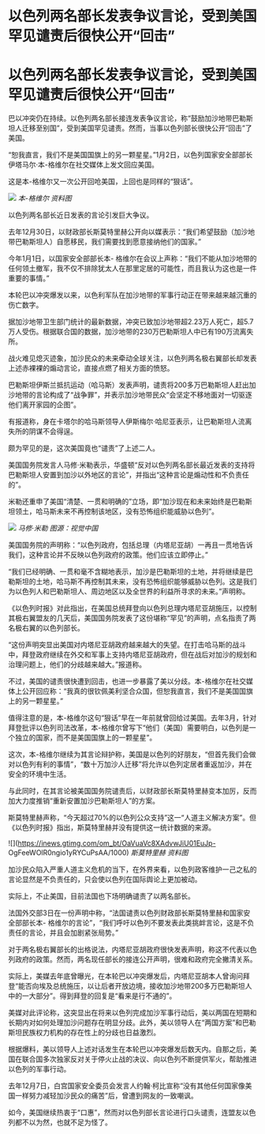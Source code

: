 # 以色列两名部长发表争议言论，受到美国罕见谴责后很快公开“回击”

# 以色列两名部长发表争议言论，受到美国罕见谴责后很快公开“回击”

巴以冲突仍在持续。以色列两名部长接连发表争议言论，称“鼓励加沙地带巴勒斯坦人迁移至别国”，受到美国罕见谴责。然而，当事以色列部长很快公开“回击”了美国。

“恕我直言，我们不是美国国旗上的另一颗星星。”1月2日，以色列国家安全部部长伊塔马尔·本-格维尔在社交媒体上发文回应美国。

这是本-格维尔又一次公开回呛美国，上回也是同样的“狠话”。

![](https://inews.gtimg.com/om_bt/Ogj7XZ1uEfiBnJcaYHdfMacb52v9c8LzU_ixCTpwPduDEAA/1000)
_本-格维尔 资料图_

以色列两名部长近日发表的言论引发巨大争议。

去年12月30日，以财政部长斯莫特里赫公开向以媒表示：“我们希望鼓励（加沙地带巴勒斯坦人）自愿移民，我们需要找到愿意接纳他们的国家。”

今年1月1日，以国家安全部部长本-
格维尔在会议上声称：“我们不能从加沙地带的任何领土撤军，我不仅不排除犹太人在那里定居的可能性，而且我认为这也是一件重要的事情。”

本轮巴以冲突爆发以来，以色利军队在加沙地带的军事行动正在带来越来越沉重的伤亡数字。

据加沙地带卫生部门统计的最新数据，冲突已致加沙地带超2.23万人死亡，超5.7万人受伤。根据联合国的数据，加沙地带的230万巴勒斯坦人中已有190万流离失所。

战火难见熄灭迹象，加沙民众的未来牵动全球关注，以色列两名极右翼部长却发表上述赤裸裸的煽动言论，直接点燃了相关方面的愤怒。

巴勒斯坦伊斯兰抵抗运动（哈马斯）发表声明，谴责将200多万巴勒斯坦人赶出加沙地带的言论构成了“战争罪”，并表示加沙地带民众“会坚定不移地面对一切驱逐他们离开家园的企图”。

有报道称，身在卡塔尔的哈马斯领导人伊斯梅尔·哈尼亚表示，让巴勒斯坦人流离失所的阴谋不会得逞。

颇为罕见的是，这次美国竟也“谴责”了上述二人。

美国国务院发言人马修·米勒表示，华盛顿“反对以色列两名部长最近发表的支持将巴勒斯坦人安置到加沙以外地区的言论”，并指出“这种言论是煽动性和不负责任的”。

米勒还重申了美国“清楚、一贯和明确的”立场，即“加沙现在和未来始终是巴勒斯坦领土，哈马斯未来不再控制该地区，没有恐怖组织能威胁以色列”。

![](https://inews.gtimg.com/om_bt/OKyjjQdARX7y2iRv1abqYmBfzmSJf51O2ADbFEfH8qt1oAA/1000)
_马修·米勒 图源：视觉中国_

美国国务院的声明称：“以色列政府，包括总理（内塔尼亚胡）一再且一贯地告诉我们，这种言论并不反映以色列政府的政策。他们应该立即停止。”

“我们已经明确、一贯和毫不含糊地表示，加沙是巴勒斯坦的土地，并将继续是巴勒斯坦的土地，哈马斯不再控制其未来，没有恐怖组织能够威胁以色列。这是我们为以色列人和巴勒斯坦人、周边地区以及全世界的利益所寻求的未来。”声明称。

《以色列时报》对此指出，在美国总统拜登向以色列总理内塔尼亚胡施压，以控制其极右翼盟友的几天后，美国国务院发表了这份堪称“罕见”的声明，点名指责了两名极右翼的以色列部长。

“这份声明突显出美国对内塔尼亚胡政府越来越大的失望。在打击哈马斯的战斗中，拜登政府继续在外交和军事上支持内塔尼亚胡政府，但在战后对加沙的规划和治理问题上，他们的分歧越来越大。”报道称。

不过，美国的谴责很快遭到回击，也进一步暴露了美以分歧。本-格维尔在社交媒体上公开回应称：“我真的很钦佩美利坚合众国，但恕我直言，我们不是美国国旗上的另一颗星星。”

值得注意的是，本-格维尔这句“狠话”早在一年前就曾回给过美国。去年3月，针对拜登批评以色列司法改革，本-格维尔曾写下“他们（美国）需要明白，以色列是一个独立的国家，而不是美国国旗上的一颗星星”。

这次，本-格维尔继续为其言论辩护称，美国是以色列的好朋友，“但首先我们会做对以色列有利的事情”，“数十万加沙人迁移”将允许以色列定居者重返加沙，并在安全的环境中生活。

与此同时，在其言论被美国国务院谴责后，以财政部长斯莫特里赫变本加厉，反而加大力度推销“重新安置加沙巴勒斯坦人”的方案。

斯莫特里赫声称，“今天超过70%的以色列公众支持”这一“人道主义解决方案”。但《以色列时报》指出，斯莫特里赫并没有提供这一统计数据的来源。

![](https://inews.gtimg.com/om_bt/OaVuaVc8XAdvwJiU01EuJp-
OgFeeWOlR0ngio1yRYCuPsAA/1000) _斯莫特里赫 资料图_

加沙民众陷入严重人道主义危机的当下，在外界来看，以色列政客维护一己之私的言论显然是不负责任的，只会使以色列在国际舆论上更加被动。

实际上，不止美国，目前法国也下场明确谴责了以两名部长。

法国外交部3日在一份声明中称，“法国谴责以色列财政部长斯莫特里赫和国家安全部部长本-
格维尔的言论”，“我们呼吁以色列不要发表此类挑衅言论，这是不负责任的言论，并且会加剧紧张局势。”

对于两名极右翼部长的出格说法，内塔尼亚胡政府很快发表声明，称这不代表以色列政府的政策。然而，两名现任部长的接连公开声明，很难和政府完全撇清关系。

实际上，美媒去年底曾曝光，在本轮巴以冲突爆发后，内塔尼亚胡本人曾询问拜登“能否向埃及总统施压，以让后者开放边境，接收加沙地带200多万巴勒斯坦人中的一大部分”。得到拜登的回复是“看来是行不通的”。

美媒对此评论称，这突显出在将来以色列完成加沙军事行动后，美以两国在短期和长期内对如何处理加沙问题存在明显分歧。此外，美以领导人在“两国方案”和巴勒斯坦民族权力机构的存在性上的分歧也日益激烈。

根据爆料，美以领导人上述对话发生在本轮巴以冲突爆发后数天内。自那之后，美国在联合国多次独家反对关于停火止战的决议、向以色列不断提供军火，帮助推进以色列的军事行动。

去年12月7日，白宫国家安全委员会发言人约翰·柯比宣称“没有其他任何国家像美国一样努力减轻加沙民众的痛苦”后，曾遭到网友的一致嘲讽。

如今，美国继续热衷于“口惠”，然而对以色列部长言论进行口头谴责，连盟友以色列都不以为然，也就不足为怪了。

